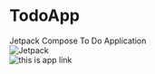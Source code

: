 # TodoApp
Jetpack Compose To Do Application <br>
![Jetpack](https://user-images.githubusercontent.com/70949133/167070005-8c21289e-9af5-4039-ac34-3e1765abda2c.png) <br>
![this is app link](https://play.google.com/store/apps/details?id=com.jetpack.to_docompose&hl=es_419&gl=US)
